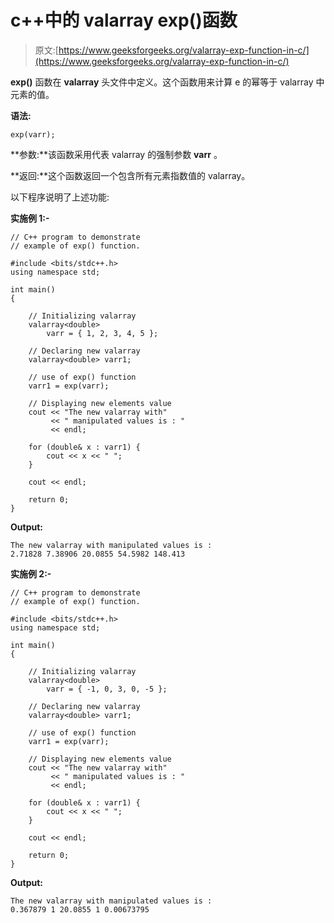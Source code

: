 # c++中的 valarray exp()函数

> 原文:[https://www.geeksforgeeks.org/valarray-exp-function-in-c/](https://www.geeksforgeeks.org/valarray-exp-function-in-c/)

**exp()** 函数在 **valarray** 头文件中定义。这个函数用来计算 e 的幂等于 valarray 中元素的值。

**语法:**

```
exp(varr);
```

**参数:**该函数采用代表 valarray 的强制参数 **varr** 。

**返回:**这个函数返回一个包含所有元素指数值的 valarray。

以下程序说明了上述功能:

**实施例 1:-**

```
// C++ program to demonstrate
// example of exp() function.

#include <bits/stdc++.h>
using namespace std;

int main()
{

    // Initializing valarray
    valarray<double>
        varr = { 1, 2, 3, 4, 5 };

    // Declaring new valarray
    valarray<double> varr1;

    // use of exp() function
    varr1 = exp(varr);

    // Displaying new elements value
    cout << "The new valarray with"
         << " manipulated values is : "
         << endl;

    for (double& x : varr1) {
        cout << x << " ";
    }

    cout << endl;

    return 0;
}
```

**Output:**

```
The new valarray with manipulated values is : 
2.71828 7.38906 20.0855 54.5982 148.413

```

**实施例 2:-**

```
// C++ program to demonstrate
// example of exp() function.

#include <bits/stdc++.h>
using namespace std;

int main()
{

    // Initializing valarray
    valarray<double>
        varr = { -1, 0, 3, 0, -5 };

    // Declaring new valarray
    valarray<double> varr1;

    // use of exp() function
    varr1 = exp(varr);

    // Displaying new elements value
    cout << "The new valarray with"
         << " manipulated values is : "
         << endl;

    for (double& x : varr1) {
        cout << x << " ";
    }

    cout << endl;

    return 0;
}
```

**Output:**

```
The new valarray with manipulated values is : 
0.367879 1 20.0855 1 0.00673795

```